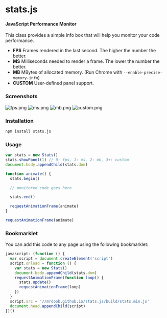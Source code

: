 # stats.js

#### JavaScript Performance Monitor

This class provides a simple info box that will help you monitor your code performance.

- **FPS** Frames rendered in the last second. The higher the number the better.
- **MS** Milliseconds needed to render a frame. The lower the number the better.
- **MB** MBytes of allocated memory. (Run Chrome with `--enable-precise-memory-info`)
- **CUSTOM** User-defined panel support.

### Screenshots

![fps.png](https://raw.githubusercontent.com/mrdoob/stats.js/master/files/fps.png)
![ms.png](https://raw.githubusercontent.com/mrdoob/stats.js/master/files/ms.png)
![mb.png](https://raw.githubusercontent.com/mrdoob/stats.js/master/files/mb.png)
![custom.png](https://raw.githubusercontent.com/mrdoob/stats.js/master/files/custom.png)

### Installation

```bash
npm install stats.js
```

### Usage

```javascript
var stats = new Stats()
stats.showPanel(1) // 0: fps, 1: ms, 2: mb, 3+: custom
document.body.appendChild(stats.dom)

function animate() {
  stats.begin()

  // monitored code goes here

  stats.end()

  requestAnimationFrame(animate)
}

requestAnimationFrame(animate)
```

### Bookmarklet

You can add this code to any page using the following bookmarklet:

```javascript
javascript: (function () {
  var script = document.createElement('script')
  script.onload = function () {
    var stats = new Stats()
    document.body.appendChild(stats.dom)
    requestAnimationFrame(function loop() {
      stats.update()
      requestAnimationFrame(loop)
    })
  }
  script.src = '//mrdoob.github.io/stats.js/build/stats.min.js'
  document.head.appendChild(script)
})()
```
